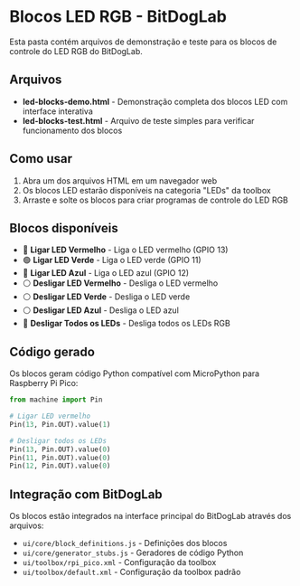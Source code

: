 # Blocos LED RGB - BitDogLab

Esta pasta contém arquivos de demonstração e teste para os blocos de controle do LED RGB do BitDogLab.

## Arquivos

- **led-blocks-demo.html** - Demonstração completa dos blocos LED com interface interativa
- **led-blocks-test.html** - Arquivo de teste simples para verificar funcionamento dos blocos

## Como usar

1. Abra um dos arquivos HTML em um navegador web
2. Os blocos LED estarão disponíveis na categoria "LEDs" da toolbox
3. Arraste e solte os blocos para criar programas de controle do LED RGB

## Blocos disponíveis

- 🔴 **Ligar LED Vermelho** - Liga o LED vermelho (GPIO 13)
- 🟢 **Ligar LED Verde** - Liga o LED verde (GPIO 11)
- 🔵 **Ligar LED Azul** - Liga o LED azul (GPIO 12)
- ⚪ **Desligar LED Vermelho** - Desliga o LED vermelho
- ⚪ **Desligar LED Verde** - Desliga o LED verde
- ⚪ **Desligar LED Azul** - Desliga o LED azul
- 🌈 **Desligar Todos os LEDs** - Desliga todos os LEDs RGB

## Código gerado

Os blocos geram código Python compatível com MicroPython para Raspberry Pi Pico:

```python
from machine import Pin

# Ligar LED vermelho
Pin(13, Pin.OUT).value(1)

# Desligar todos os LEDs
Pin(13, Pin.OUT).value(0)
Pin(11, Pin.OUT).value(0)
Pin(12, Pin.OUT).value(0)
```

## Integração com BitDogLab

Os blocos estão integrados na interface principal do BitDogLab através dos arquivos:
- `ui/core/block_definitions.js` - Definições dos blocos
- `ui/core/generator_stubs.js` - Geradores de código Python
- `ui/toolbox/rpi_pico.xml` - Configuração da toolbox
- `ui/toolbox/default.xml` - Configuração da toolbox padrão